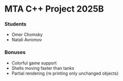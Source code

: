 ﻿# MTA C++ Project 2025B 

### Students
- Omer Chomsky <insert id>
- Natali Avromov <insert id>

### Bonuses
- Colorful game support
- Shells moving faster than tanks
- Partial rendering (re printing only unchanged objects)
